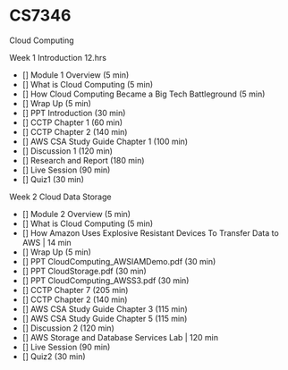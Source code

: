 # CS7346
Cloud Computing

Week 1 Introduction 12.hrs
- [] Module 1 Overview (5 min)
- [] What is Cloud Computing (5 min)
- [] How Cloud Computing Became a Big Tech Battleground (5 min)
- [] Wrap Up (5 min)
- [] PPT Introduction (30 min)
- [] CCTP Chapter 1 (60 min)
- [] CCTP Chapter 2 (140 min)
- [] AWS CSA Study Guide Chapter 1 (100 min)
- [] Discussion 1 (120 min)
- [] Research and Report (180 min)
- [] Live Session (90 min)
- [] Quiz1 (30 min)


Week 2 Cloud Data Storage 
- [] Module 2 Overview (5 min)
- [] What is Cloud Computing (5 min)
- [] How Amazon Uses Explosive Resistant Devices To Transfer Data to AWS | 14 min
- [] Wrap Up (5 min)
- [] PPT CloudComputing_AWSIAMDemo.pdf (30 min)
- [] PPT CloudStorage.pdf (30 min)
- [] PPT CloudComputing_AWSS3.pdf (30 min)
- [] CCTP Chapter 7 (205 min)
- [] CCTP Chapter 2 (140 min)
- [] AWS CSA Study Guide Chapter 3 (115 min)
- [] AWS CSA Study Guide Chapter 5 (115 min)
- [] Discussion 2 (120 min)
- [] AWS Storage and Database Services Lab | 120 min
- [] Live Session (90 min)
- [] Quiz2 (30 min)
